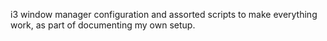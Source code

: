 i3 window manager configuration and assorted scripts to make everything
work, as part of documenting my own setup.
